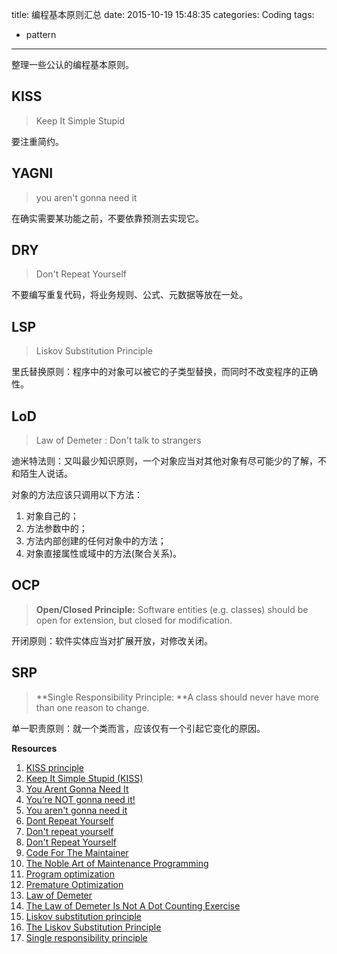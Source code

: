 title: 编程基本原则汇总
date: 2015-10-19 15:48:35
categories: Coding
tags:
 - pattern
---

整理一些公认的编程基本原则。

## KISS

> Keep It Simple Stupid

要注重简约。

## YAGNI

> you aren't gonna need it

在确实需要某功能之前，不要依靠预测去实现它。

## DRY

> Don't Repeat Yourself

不要编写重复代码，将业务规则、公式、元数据等放在一处。

## LSP 

> Liskov Substitution Principle

里氏替换原则：程序中的对象可以被它的子类型替换，而同时不改变程序的正确性。

## LoD
> Law of Demeter : Don't talk to strangers

迪米特法则：又叫最少知识原则，一个对象应当对其他对象有尽可能少的了解，不和陌生人说话。

对象的方法应该只调用以下方法：
1. 对象自己的；
2. 方法参数中的；
3. 方法内部创建的任何对象中的方法；
4. 对象直接属性或域中的方法(聚合关系)。

## OCP
> **Open/Closed Principle:** Software entities (e.g. classes) should be open for extension, but closed for modification.

开闭原则：软件实体应当对扩展开放，对修改关闭。

## SRP
> **Single Responsibility Principle: **A class should never have more than one reason to change.

单一职责原则：就一个类而言，应该仅有一个引起它变化的原因。


**Resources**

1. [KISS principle](http://en.wikipedia.org/wiki/KISS_principle)
2. [Keep It Simple Stupid (KISS)](http://principles-wiki.net/principles:keep_it_simple_stupid)
3. [You Arent Gonna Need It](http://c2.com/xp/YouArentGonnaNeedIt.html)
4. [You’re NOT gonna need it!](http://www.xprogramming.com/Practices/PracNotNeed.html)
5. [You aren't gonna need it](http://en.wikipedia.org/wiki/You_ain't_gonna_need_it)
6. [Dont Repeat Yourself](http://c2.com/cgi/wiki?DontRepeatYourself)
7. [Don't repeat yourself](http://en.wikipedia.org/wiki/Don't_repeat_yourself)
8. [Don't Repeat Yourself](http://programmer.97things.oreilly.com/wiki/index.php/Don't_Repeat_Yourself)
9. [Code For The Maintainer](http://c2.com/cgi/wiki?CodeForTheMaintainer)
10. [The Noble Art of Maintenance Programming](http://blog.codinghorror.com/the-noble-art-of-maintenance-programming/)
11. [Program optimization](http://en.wikipedia.org/wiki/Program_optimization)
12. [Premature Optimization](http://c2.com/cgi/wiki?PrematureOptimization)
13. [Law of Demeter](http://en.wikipedia.org/wiki/Law_of_Demeter)
14. [The Law of Demeter Is Not A Dot Counting Exercise](http://haacked.com/archive/2009/07/14/law-of-demeter-dot-counting.aspx/)
15. [Liskov substitution principle](http://en.wikipedia.org/wiki/Liskov_substitution_principle)
16. [The Liskov Substitution Principle](http://freshbrewedcode.com/derekgreer/2011/12/31/solid-javascript-the-liskov-substitution-principle/)
17. [Single responsibility principle](http://en.wikipedia.org/wiki/Single_responsibility_principle)